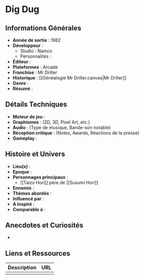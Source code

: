 

# Dig Dug

## Informations Générales

- **Année de sortie** : 1982
- **Développeur** : 
	- Studio : Namco
	- Personnalités : 
- **Éditeur** : 
- **Plateformes** : Arcade
- **Franchise** : Mr Driller
- **Historique** : [[Généalogie Mr Driller.canvas|Mr Driller]]
- **Genre** : 
- **Résumé** : 

## Détails Techniques
- **Moteur de jeu** : 
- **Graphismes** : (2D, 3D, Pixel Art, etc.)
- **Audio** : (Type de musique, Bande-son notable)
- **Réception critique** : (Notes, Awards, Réactions de la presse)
- **Gameplay** :

## Histoire et Univers
- **Lieu(x)** : 
- **Epoque** : 
- **Personnages principaux** : 
	- [[Taizo Hori]] père de [[Susumi Hori]]
- **Ennemis** :
- **Thèmes abordés** : 
- **Influencé par** :
- **A inspiré** : 
- **Comparable à** :
## Anecdotes et Curiosités
- 
## Liens et Ressources

| Description | URL |
| ----------- | --- |
|             |     |

